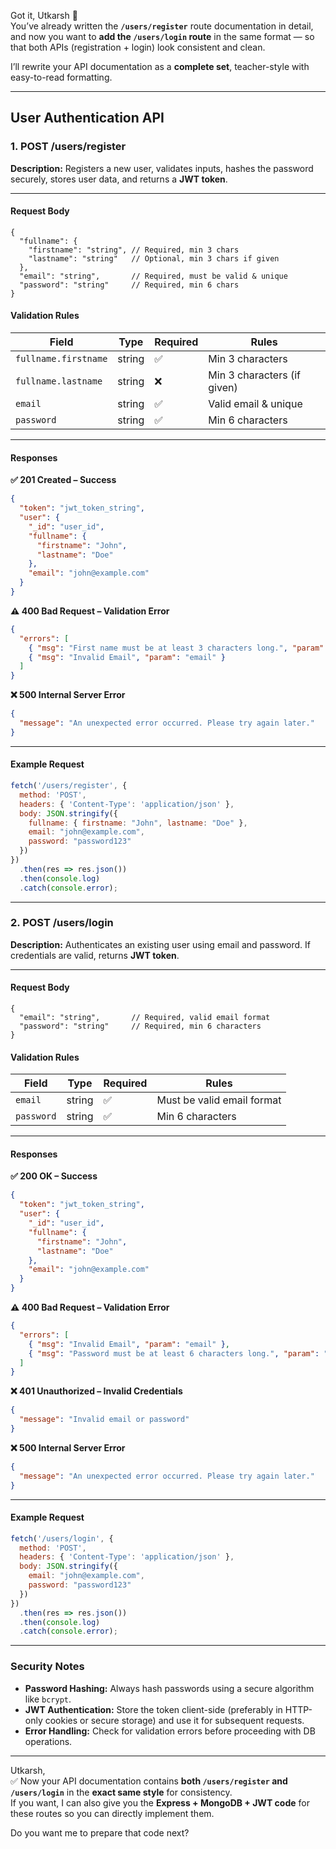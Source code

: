 Got it, Utkarsh 🙌  
You’ve already written the **`/users/register`** route documentation in detail, and now you want to **add the `/users/login` route** in the same format — so that both APIs (registration + login) look consistent and clean.  

I’ll rewrite your API documentation as a **complete set**, teacher-style with easy-to-read formatting.  

***

## **User Authentication API**

### 1. **POST /users/register**
**Description:** Registers a new user, validates inputs, hashes the password securely, stores user data, and returns a **JWT token**.

***

#### **Request Body**
```jsonc
{
  "fullname": {
    "firstname": "string", // Required, min 3 chars
    "lastname": "string"   // Optional, min 3 chars if given
  },
  "email": "string",       // Required, must be valid & unique
  "password": "string"     // Required, min 6 chars
}
```

#### **Validation Rules**
| Field | Type | Required | Rules |
|-------|------|----------|-------|
| `fullname.firstname` | string | ✅ | Min 3 characters |
| `fullname.lastname`  | string | ❌ | Min 3 characters (if given) |
| `email`              | string | ✅ | Valid email & unique |
| `password`           | string | ✅ | Min 6 characters |

***

#### **Responses**
**✅ 201 Created – Success**
```json
{
  "token": "jwt_token_string",
  "user": {
    "_id": "user_id",
    "fullname": {
      "firstname": "John",
      "lastname": "Doe"
    },
    "email": "john@example.com"
  }
}
```

**⚠ 400 Bad Request – Validation Error**
```json
{
  "errors": [
    { "msg": "First name must be at least 3 characters long.", "param": "fullname.firstname" },
    { "msg": "Invalid Email", "param": "email" }
  ]
}
```

**❌ 500 Internal Server Error**
```json
{
  "message": "An unexpected error occurred. Please try again later."
}
```

***

#### **Example Request**
```javascript
fetch('/users/register', {
  method: 'POST',
  headers: { 'Content-Type': 'application/json' },
  body: JSON.stringify({
    fullname: { firstname: "John", lastname: "Doe" },
    email: "john@example.com",
    password: "password123"
  })
})
  .then(res => res.json())
  .then(console.log)
  .catch(console.error);
```

***

### 2. **POST /users/login**
**Description:** Authenticates an existing user using email and password. If credentials are valid, returns **JWT token**.

***

#### **Request Body**
```jsonc
{
  "email": "string",       // Required, valid email format
  "password": "string"     // Required, min 6 characters
}
```

#### **Validation Rules**
| Field | Type | Required | Rules |
|-------|------|----------|-------|
| `email`    | string | ✅ | Must be valid email format |
| `password` | string | ✅ | Min 6 characters |

***

#### **Responses**
**✅ 200 OK – Success**
```json
{
  "token": "jwt_token_string",
  "user": {
    "_id": "user_id",
    "fullname": {
      "firstname": "John",
      "lastname": "Doe"
    },
    "email": "john@example.com"
  }
}
```

**⚠ 400 Bad Request – Validation Error**
```json
{
  "errors": [
    { "msg": "Invalid Email", "param": "email" },
    { "msg": "Password must be at least 6 characters long.", "param": "password" }
  ]
}
```

**❌ 401 Unauthorized – Invalid Credentials**
```json
{
  "message": "Invalid email or password"
}
```

**❌ 500 Internal Server Error**
```json
{
  "message": "An unexpected error occurred. Please try again later."
}
```

***

#### **Example Request**
```javascript
fetch('/users/login', {
  method: 'POST',
  headers: { 'Content-Type': 'application/json' },
  body: JSON.stringify({
    email: "john@example.com",
    password: "password123"
  })
})
  .then(res => res.json())
  .then(console.log)
  .catch(console.error);
```

***

### **Security Notes**
- **Password Hashing:** Always hash passwords using a secure algorithm like `bcrypt`.
- **JWT Authentication:** Store the token client-side (preferably in HTTP-only cookies or secure storage) and use it for subsequent requests.
- **Error Handling:** Check for validation errors before proceeding with DB operations.

***

Utkarsh,  
✅ Now your API documentation contains **both `/users/register` and `/users/login`** in the **exact same style** for consistency.  
If you want, I can also give you the **Express + MongoDB + JWT code** for these routes so you can directly implement them.  

Do you want me to prepare that code next?